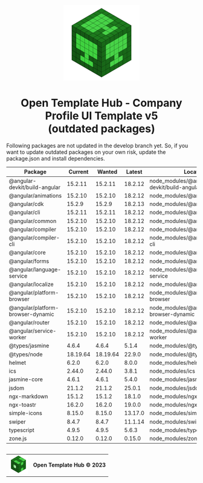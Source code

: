 <p align="center">
  <a href="https://opentemplatehub.com">
    <img src="https://raw.githubusercontent.com/open-template-hub/open-template-hub.github.io/master/assets/logo/ui/web-ui-logo.png" alt="Logo" width=200>
  </a>
</p>


<h1 align="center">
Open Template Hub - Company Profile UI Template v5
  <br/>
(outdated packages)
</h1>

Following packages are not updated in the develop branch yet. So, if you want to update outdated packages on your own risk, update the package.json and install dependencies.

| Package | Current | Wanted | Latest | Location |
| --- | --- | --- | --- | --- |
| @angular-devkit/build-angular | 15.2.11 | 15.2.11 | 18.2.12 | node_modules/@angular-devkit/build-angular |
| @angular/animations | 15.2.10 | 15.2.10 | 18.2.12 | node_modules/@angular/animations |
| @angular/cdk | 15.2.9 | 15.2.9 | 18.2.13 | node_modules/@angular/cdk |
| @angular/cli | 15.2.11 | 15.2.11 | 18.2.12 | node_modules/@angular/cli |
| @angular/common | 15.2.10 | 15.2.10 | 18.2.12 | node_modules/@angular/common |
| @angular/compiler | 15.2.10 | 15.2.10 | 18.2.12 | node_modules/@angular/compiler |
| @angular/compiler-cli | 15.2.10 | 15.2.10 | 18.2.12 | node_modules/@angular/compiler-cli |
| @angular/core | 15.2.10 | 15.2.10 | 18.2.12 | node_modules/@angular/core |
| @angular/forms | 15.2.10 | 15.2.10 | 18.2.12 | node_modules/@angular/forms |
| @angular/language-service | 15.2.10 | 15.2.10 | 18.2.12 | node_modules/@angular/language-service |
| @angular/localize | 15.2.10 | 15.2.10 | 18.2.12 | node_modules/@angular/localize |
| @angular/platform-browser | 15.2.10 | 15.2.10 | 18.2.12 | node_modules/@angular/platform-browser |
| @angular/platform-browser-dynamic | 15.2.10 | 15.2.10 | 18.2.12 | node_modules/@angular/platform-browser-dynamic |
| @angular/router | 15.2.10 | 15.2.10 | 18.2.12 | node_modules/@angular/router |
| @angular/service-worker | 15.2.10 | 15.2.10 | 18.2.12 | node_modules/@angular/service-worker |
| @types/jasmine | 4.6.4 | 4.6.4 | 5.1.4 | node_modules/@types/jasmine |
| @types/node | 18.19.64 | 18.19.64 | 22.9.0 | node_modules/@types/node |
| helmet | 6.2.0 | 6.2.0 | 8.0.0 | node_modules/helmet |
| ics | 2.44.0 | 2.44.0 | 3.8.1 | node_modules/ics |
| jasmine-core | 4.6.1 | 4.6.1 | 5.4.0 | node_modules/jasmine-core |
| jsdom | 21.1.2 | 21.1.2 | 25.0.1 | node_modules/jsdom |
| ngx-markdown | 15.1.2 | 15.1.2 | 18.1.0 | node_modules/ngx-markdown |
| ngx-toastr | 16.2.0 | 16.2.0 | 19.0.0 | node_modules/ngx-toastr |
| simple-icons | 8.15.0 | 8.15.0 | 13.17.0 | node_modules/simple-icons |
| swiper | 8.4.7 | 8.4.7 | 11.1.14 | node_modules/swiper |
| typescript | 4.9.5 | 4.9.5 | 5.6.3 | node_modules/typescript |
| zone.js | 0.12.0 | 0.12.0 | 0.15.0 | node_modules/zone.js |

<table align="right"><tr><td><a href="https://opentemplatehub.com"><img src="https://raw.githubusercontent.com/open-template-hub/open-template-hub.github.io/master/assets/logo/brand-logo.png" width="50px" alt="oth"/></a></td><td><b>Open Template Hub © 2023</b></td></tr></table>


